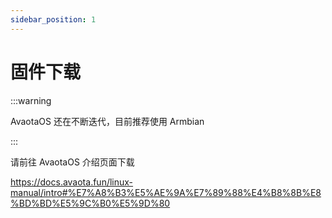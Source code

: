 ```yaml
---
sidebar_position: 1
---
```


# 固件下载

:::warning

AvaotaOS 还在不断迭代，目前推荐使用 Armbian

:::

请前往 AvaotaOS 介绍页面下载

https://docs.avaota.fun/linux-manual/intro#%E7%A8%B3%E5%AE%9A%E7%89%88%E4%B8%8B%E8%BD%BD%E5%9C%B0%E5%9D%80
